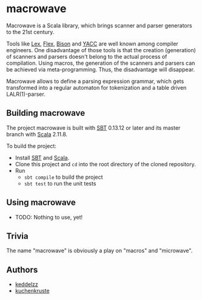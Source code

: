 
# macrowave

Macrowave is a Scala library, which brings scanner and parser generators to the 21st century.

Tools like [Lex], [Flex], [Bison] and [YACC] are well known among compiler engineers. 
One disadvantage of those tools is that the creation (generation) of scanners and parsers doesn't belong to the actual 
process of compilation.
Using macros, the generation of the scanners and parsers can be achieved via meta-programming. 
Thus, the disadvantage will disappear.

Macrowave allows to define a parsing expression grammar, which gets transformed into a regular automaton for 
tokenization and a table driven LALR(1)-parser.

## Building macrowave
The project macrowave is built with [SBT] 0.13.12 or later and its master branch with [Scala] 2.11.8.

To build the project:
- Install [SBT] and [Scala].
- Clone this project and `cd` into the root directory of the cloned repository.
- Run
    - `sbt compile` to build the project
    - `sbt test` to run the unit tests

## Using macrowave
- TODO: Nothing to use, yet!

## Trivia
The name "macrowave" is obviously a play on "macros" and "microwave".

## Authors
- [keddelzz](https://github.com/keddelzz)
- [kuchenkruste](https://github.com/kuchenkruste)

[Bison]: http://dinosaur.compilertools.net/bison/
[Flex]: http://dinosaur.compilertools.net/flex/
[Lex]: http://dinosaur.compilertools.net/lex/
[SBT]: http://www.scala-sbt.org/
[Scala]: https://www.scala-lang.org/
[YACC]: http://dinosaur.compilertools.net/yacc/
